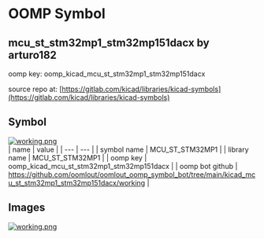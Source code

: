 # OOMP Symbol  
## mcu_st_stm32mp1_stm32mp151dacx  by arturo182  
  
oomp key: oomp_kicad_mcu_st_stm32mp1_stm32mp151dacx  
  
source repo at: [https://gitlab.com/kicad/libraries/kicad-symbols](https://gitlab.com/kicad/libraries/kicad-symbols)  
## Symbol  
  
[![working.png](working_600.png)](working.png)  
| name | value | 
| --- | --- | 
| symbol name | MCU_ST_STM32MP1 | 
| library name | MCU_ST_STM32MP1 | 
| oomp key | oomp_kicad_mcu_st_stm32mp1_stm32mp151dacx | 
| oomp bot github | https://github.com/oomlout/oomlout_oomp_symbol_bot/tree/main/kicad_mcu_st_stm32mp1_stm32mp151dacx/working | 
## Images  
  
[![working.png](working_140.png)](working.png)  
